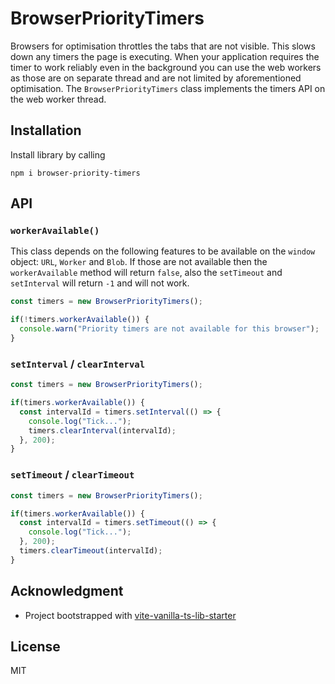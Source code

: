 # BrowserPriorityTimers

Browsers for optimisation throttles the tabs that are not visible. This slows down any timers the page is executing. When your application requires the timer to work reliably even in the background you can use the web workers as those are on separate thread and are not limited by aforementioned optimisation. The `BrowserPriorityTimers` class implements the timers API on the web worker thread.

## Installation

Install library by calling

```CLI
npm i browser-priority-timers
```

## API

### `workerAvailable()`

This class depends on the following features to be available on the `window` object: `URL`, `Worker` and `Blob`. If those are not available then the `workerAvailable` method will return `false`, also the `setTimeout` and `setInterval` will return `-1` and will not work.

```TypeScript
const timers = new BrowserPriorityTimers();

if(!timers.workerAvailable()) {
  console.warn("Priority timers are not available for this browser");
}
```

### `setInterval` / `clearInterval`

```TypeScript
const timers = new BrowserPriorityTimers();

if(timers.workerAvailable()) {
  const intervalId = timers.setInterval(() => {
    console.log("Tick...");
    timers.clearInterval(intervalId);
  }, 200);
}
```

### `setTimeout` / `clearTimeout`

```TypeScript
const timers = new BrowserPriorityTimers();

if(timers.workerAvailable()) {
  const intervalId = timers.setTimeout(() => {
    console.log("Tick...");
  }, 200);
  timers.clearTimeout(intervalId);
}
```

## Acknowledgment

- Project bootstrapped with [vite-vanilla-ts-lib-starter](https://github.com/kbysiec/vite-vanilla-ts-lib-starter)

## License

MIT
